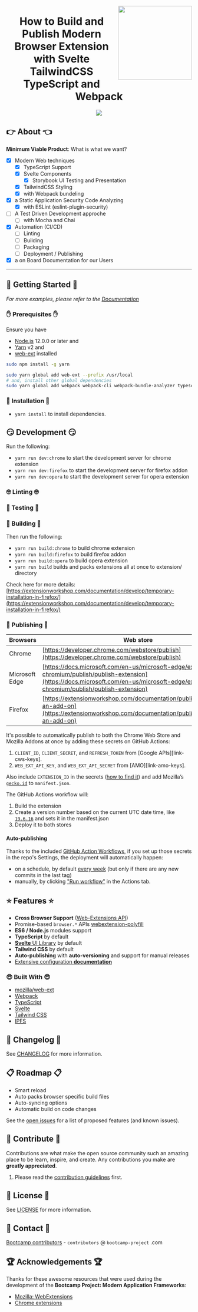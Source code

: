 <a href="https://bootcamp-project.com/" target="_blank"><img src="https://bootcamp-project.com/images/logo.png" align="right" height="200" /></a>

<h1 align="center">How to Build and Publish Modern Browser Extension with Svelte TailwindCSS TypeScript and Webpack</h1>

<div align="center"><img src="https://img.shields.io/badge/Bootcamp-Project-blue?style=for-the-badge" /></div>

## 👉 About 👈

**Minimum Viable Product**: What is what we want?

- [X] Modern Web techniques
  - [X] TypeScript Support
  - [X] Svelte Components
    - [X] Storybook UI Testing and Presentation
  - [X] TailwindCSS Styling
  - [X] with Webpack bundeling
- [X] a Static Application Security Code Analyzing
  - [X] with ESLint (eslint-plugin-security)
- [ ] A Test Driven Development approche
  - [ ] with Mocha and Chai
- [X] Automation (CI/CD)
  - [ ] Linting
  - [ ] Building
  - [ ] Packaging
  - [ ] Deployment / Publishing
- [X] a on Board Documentation for our Users

---

## 🚀 Getting Started 🚀

_For more examples, please refer to the [Documentation](https://frameworks.bootcamp-project.com)_

### ✋ Prerequisites ✋

Ensure you have

- [Node.js](https://nodejs.org) 12.0.0 or later and
- [Yarn](https://yarnpkg.com) v2 and
- [web-ext](https://github.com/mozilla/web-ext) installed

```bash
sudo npm install -g yarn
```

```bash
sudo yarn global add web-ext --prefix /usr/local
# and, install other global dependencies
sudo yarn global add webpack webpack-cli webpack-bundle-analyzer typescript cross-env concurrently rimraf --prefix /usr/local
```

### 💪 Installation 💪

- `yarn install` to install dependencies.

## 😏 Development 😏

Run the following:

- `yarn run dev:chrome` to start the development server for chrome extension
- `yarn run dev:firefox` to start the development server for firefox addon
- `yarn run dev:opera` to start the development server for opera extension

### 🤓 Linting 🤓

### 🧐 Testing 🧐

### 🤩 Building 🤩

Then run the following:

- `yarn run build:chrome` to build chrome extension
- `yarn run build:firefox` to build firefox addon
- `yarn run build:opera` to build opera extension
- `yarn run build` builds and packs extensions all at once to extension/ directory

Check here for more details: [https://extensionworkshop.com/documentation/develop/temporary-installation-in-firefox/](https://extensionworkshop.com/documentation/develop/temporary-installation-in-firefox/)

### 🥳 Publishing 🥳

| Browsers | Web store |
| -------------- | --------------- |
| Chrome | [https://developer.chrome.com/webstore/publish](https://developer.chrome.com/webstore/publish) |
| Microsoft Edge | [https://docs.microsoft.com/en-us/microsoft-edge/extensions-chromium/publish/publish-extension](https://docs.microsoft.com/en-us/microsoft-edge/extensions-chromium/publish/publish-extension) |
| Firefox | [https://extensionworkshop.com/documentation/publish/submitting-an-add-on](https://extensionworkshop.com/documentation/publish/submitting-an-add-on) |

It's possible to automatically publish to both the Chrome Web Store and Mozilla Addons at once by adding these secrets on GitHub Actions:

1. `CLIENT_ID`, `CLIENT_SECRET`, and `REFRESH_TOKEN` from [Google APIs][link-cws-keys].
2. `WEB_EXT_API_KEY`, and `WEB_EXT_API_SECRET` from [AMO][link-amo-keys].

Also include `EXTENSION_ID` in the secrets ([how to find it](https://stackoverflow.com/a/8946415/288906)) and add Mozilla’s [`gecko.id`](https://developer.mozilla.org/en-US/docs/Mozilla/Add-ons/WebExtensions/manifest.json/browser_specific_settings) to `manifest.json`.

The GitHub Actions workflow will:

1. Build the extension
2. Create a version number based on the current UTC date time, like [`19.6.16`](https://github.com/fregante/daily-version-action) and sets it in the manifest.json
3. Deploy it to both stores

#### Auto-publishing

Thanks to the included [GitHub Action Workflows](.github/workflows), if you set up those secrets in the repo's Settings, the deployment will automatically happen:

- on a schedule, by default [every week](.github/workflows/deploy-automatic.yml) (but only if there are any new commits in the last tag)
- manually, by clicking ["Run workflow"](https://github.blog/changelog/2020-07-06-github-actions-manual-triggers-with-workflow_dispatch/) in the Actions tab.

## ⭐️ Features ⭐️

- **Cross Browser Support** ([Web-Extensions API](https://developer.mozilla.org/en-US/docs/Mozilla/Add-ons/WebExtensions/API))
- Promise-based `browser.*` APIs [webextension-polyfill](https://github.com/mozilla/webextension-polyfill)
- **ES6 / Node.js** modules support
- **TypeScript** by default
- [**Svelte** UI Library](https://gitlab.com/the-bootcamp-project/libraries/svelte-components) by default
- **Tailwind CSS** by default
- **Auto-publishing** with **auto-versioning** and support for manual releases
- [Extensive configuration **documentation**](https://frameworks.bootcamp-project.com/#/browser_extension/index)

### 😎 Built With 😎

- [mozilla/web-ext](https://github.com/mozilla/web-ext)
- [Webpack](https://webpack.js.org/)
- [TypeScript](https://www.typescriptlang.org/)
- [Svelte](https://svelte.dev/)
- [Tailwind CSS](https://tailwindcss.com/)
- [IPFS](https://ipfs.io/)

## 📑 Changelog 📑

See [CHANGELOG](CHANGELOG) for more information.

## 📋 Roadmap 📋

- Smart reload
- Auto packs browser specific build files
- Auto-syncing options
- Automatic build on code changes

See the [open issues](https://gitlab.com/the-bootcamp-project/frameworks/browser-extension/-/issues) for a list of proposed features (and known issues).

## 🤝 Contribute 🤝

Contributions are what make the open source community such an amazing place to be learn, inspire, and create. Any contributions you make are **greatly appreciated**.

1. Please read the [contribution guidelines](docs/_media/code_of_conduct.md) first.

## 📜 License 📜

See [LICENSE](https://frameworks.bootcamp-project.com/#/LICENSE) for more information.

## 💌 Contact 💌

[Bootcamp contributors](https://bootcamp-project.com/) - `contributors` @ `bootcamp-project` .com

## 🏆 Acknowledgements 🏆

Thanks for these awesome resources that were used during the development of the **Bootcamp Project: Modern Application Frameworks**:

- [Mozilla: WebExtensions](https://developer.mozilla.org/de/docs/Mozilla/Add-ons/WebExtensions)
- [Chrome extensions](https://developer.chrome.com/docs/extensions/)
